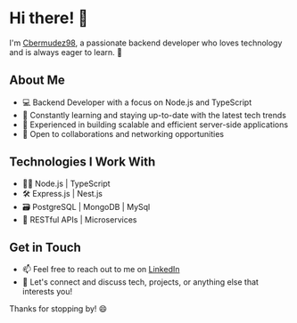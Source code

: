 # Hi there! 👋

I'm [Cbermudez98](https://github.com/Cbermudez98), a passionate backend developer who loves technology and is always eager to learn. 🚀

## About Me
- 💻 Backend Developer with a focus on Node.js and TypeScript
- 🌱 Constantly learning and staying up-to-date with the latest tech trends
- 🧰 Experienced in building scalable and efficient server-side applications
- 🤝 Open to collaborations and networking opportunities

## Technologies I Work With
- 👨‍💻 Node.js | TypeScript
- 🛠️ Express.js | Nest.js
- 🗃️ PostgreSQL | MongoDB | MySql
- 🚀 RESTful APIs | Microservices

## Get in Touch
- 📫 Feel free to reach out to me on [LinkedIn](https://www.linkedin.com/in/cesar-bermudez-sierra/)
- 💬 Let's connect and discuss tech, projects, or anything else that interests you!

Thanks for stopping by! 😄


